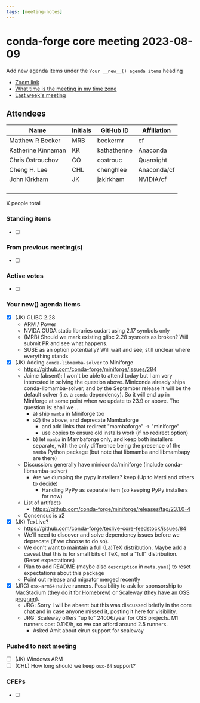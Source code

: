 ```yaml
---
tags: [meeting-notes]
---
```

# conda-forge core meeting 2023-08-09

Add new agenda items under the `Your __new__() agenda items` heading

- [Zoom link](https://zoom.us/j/9138593505?pwd=SWh3dE1IK05LV01Qa0FJZ1ZpMzJLZz09)
- [What time is the meeting in my time zone](https://dateful.com/convert/utc?t=5pm)
- [Last week's meeting](https://hackmd.io/#REPLACE_ME#)

## Attendees

| Name                    | Initials | GitHub ID        | Affiliation                 |
| ----------------------- | -------- | ---------------  | --------------------------- |
| Matthew R Becker        |  MRB     | beckermr         |           cf                |
| Katherine Kinnaman      |  KK      | kathatherine     | Anaconda                    |
| Chris Ostrouchov        |  CO      | costrouc         | Quansight                   |
| Cheng H. Lee            | CHL      | chenghlee        | Anaconda/cf                 |
| John Kirkham            | JK       | jakirkham        | NVIDIA/cf                   |
|                         |          |                  |                             |
|                         |          |                  |                             |
|                         |          |                  |                             |
|                         |          |                  |                             |

X people total

### Standing items

- [ ]

### From previous meeting(s)

- [ ]

### Active votes

- [ ]

### Your __new__() agenda items

- [x] (JK) GLIBC 2.28
    - ARM / Power
    - NVIDA CUDA static libraries cudart using 2.17 symbols only
    - (MRB) Should we mark existing glibc 2.28 sysroots as broken? Will submit PR and see what happens.
    - SUSE as an option potentially? Will wait and see; still unclear where everything stands
- [x] (JK) Adding `conda-libmamba-solver` to Miniforge
    - https://github.com/conda-forge/miniforge/issues/284
    - Jaime (absent): I won't be able to attend today but I am very interested in solving the question above. Miniconda already ships conda-libmamba-solver, and by the September release it will be the default solver (i.e. a `conda` dependency). So it will end up in Miniforge at some point when we update to 23.9 or above. The question is: shall we ...
      - a) ship `mamba` in Miniforge too
      - a2) the above, and deprecate Mambaforge
          - and add links that redirect "mambaforge" -> "miniforge"
          - use copies to ensure old installs work (if no redirect option)
      - b) let `mamba` in Mambaforge only, and keep both installers separate, with the only difference being the presence of the `mamba` Python package (but note that libmamba and libmambapy are there)
     - Discussion: generally have miniconda/miniforge (include conda-libmamba-solver)
         - Are we dumping the pypy installers? keep (Up to Matti and others to decide)
             - Handling PyPy as separate item (so keeping PyPy installers for now)
     - List of artifacts
         - https://github.com/conda-forge/miniforge/releases/tag/23.1.0-4
     - Consensus is a2
- [x] (JK) TexLive?
    - https://github.com/conda-forge/texlive-core-feedstock/issues/84
    - We'll need to discover and solve dependency issues before we deprecate (if we choose to do so).
    - We don't want to maintain a full (La)TeX distribution.  Maybe add a caveat that this is for small bits of TeX, not a "full" distribution. (Reset expectations)
    - Plan to add README (maybe also `description` in `meta.yaml`) to reset expectations about this package
    - Point out release and migrator merged recently
- [x] (JRG) `osx-arm64` native runners. Possibility to ask for sponsorship to MacStadium ([they do it for Homebrew](https://www.macstadium.com/customers/homebrew)) or Scaleway ([they have an OSS program](https://www.scaleway.com/en/about-us/open-source-program/)).
  - JRG: Sorry I will be absent but this was discussed briefly in the core chat and in case anyone missed it, posting it here for visibility.
  - JRG: Scaleway offers "up to" 2400€/year for OSS projects. M1 runners cost 0.11€/h, so we can afford around 2.5 runners.
      - Asked Amit about cirun support for scaleway

### Pushed to next meeting

- [ ] (JK) Windows ARM
- [ ] (CHL) How long should we keep `osx-64` support?

### CFEPs

- [ ]
